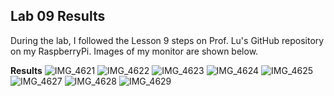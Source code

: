 ## Lab 09 Results

During the lab, I followed the Lesson 9 steps on Prof. Lu's GitHub repository on my RaspberryPi. Images of my monitor are shown below.

**Results**
![IMG_4621](https://github.com/megandion/EE322/assets/117099021/17f9cdca-f054-4a31-9f1f-0e60d00e7df0)
![IMG_4622](https://github.com/megandion/EE322/assets/117099021/8b7fac27-f738-4451-aefd-ce53241e091d)
![IMG_4623](https://github.com/megandion/EE322/assets/117099021/32dd8810-779e-4628-805c-bc0e38cdab91)
![IMG_4624](https://github.com/megandion/EE322/assets/117099021/88c4c7d6-e3e5-4cdb-8870-920faa5c7868)
![IMG_4625](https://github.com/megandion/EE322/assets/117099021/6dc1166e-1244-46c1-a45c-d68a8eb998bf)
![IMG_4627](https://github.com/megandion/EE322/assets/117099021/9115128e-54e5-47d7-b070-32338078a657)
![IMG_4628](https://github.com/megandion/EE322/assets/117099021/1107ec96-de41-4fb4-bc81-8ac5585734f4)
![IMG_4629](https://github.com/megandion/EE322/assets/117099021/d71d0716-0a2e-4393-b1aa-94c2ca1120f3)
